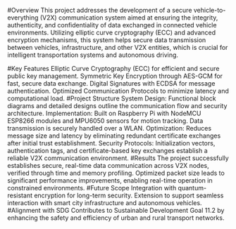 #Overview
This project addresses the development of a secure vehicle-to-everything (V2X) communication system aimed at ensuring the integrity, authenticity, and confidentiality of data exchanged in connected vehicle environments. Utilizing elliptic curve cryptography (ECC) and advanced encryption mechanisms, this system helps secure data transmission between vehicles, infrastructure, and other V2X entities, which is crucial for intelligent transportation systems and autonomous driving.

#Key Features
Elliptic Curve Cryptography (ECC) for efficient and secure public key management.
Symmetric Key Encryption through AES-GCM for fast, secure data exchange.
Digital Signatures with ECDSA for message authentication.
Optimized Communication Protocols to minimize latency and computational load.
#Project Structure
System Design: Functional block diagrams and detailed designs outline the communication flow and security architecture.
Implementation: Built on Raspberry Pi with NodeMCU ESP8266 modules and MPU6050 sensors for motion tracking. Data transmission is securely handled over a WLAN.
Optimization: Reduces message size and latency by eliminating redundant certificate exchanges after initial trust establishment.
Security Protocols: Initialization vectors, authentication tags, and certificate-based key exchanges establish a reliable V2X communication environment.
#Results
The project successfully establishes secure, real-time data communication across V2X nodes, verified through time and memory profiling.
Optimized packet size leads to significant performance improvements, enabling real-time operation in constrained environments.
#Future Scope
Integration with quantum-resistant encryption for long-term security.
Extension to support seamless interaction with smart city infrastructure and autonomous vehicles.
#Alignment with SDG
Contributes to Sustainable Development Goal 11.2 by enhancing the safety and efficiency of urban and rural transport networks.
